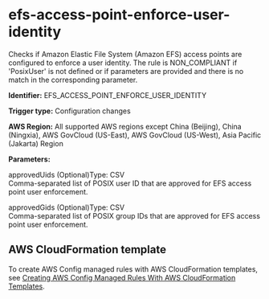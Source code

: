 # efs\-access\-point\-enforce\-user\-identity<a name="efs-access-point-enforce-user-identity"></a>

Checks if Amazon Elastic File System \(Amazon EFS\) access points are configured to enforce a user identity\. The rule is NON\_COMPLIANT if 'PosixUser' is not defined or if parameters are provided and there is no match in the corresponding parameter\. 

**Identifier:** EFS\_ACCESS\_POINT\_ENFORCE\_USER\_IDENTITY

**Trigger type:** Configuration changes

**AWS Region:** All supported AWS regions except China \(Beijing\), China \(Ningxia\), AWS GovCloud \(US\-East\), AWS GovCloud \(US\-West\), Asia Pacific \(Jakarta\) Region

**Parameters:**

approvedUids \(Optional\)Type: CSV  
Comma\-separated list of POSIX user ID that are approved for EFS access point user enforcement\.

approvedGids \(Optional\)Type: CSV  
Comma\-separated list of POSIX group IDs that are approved for EFS access point user enforcement\.

## AWS CloudFormation template<a name="w79aac11c32c17b9d251c15"></a>

To create AWS Config managed rules with AWS CloudFormation templates, see [Creating AWS Config Managed Rules With AWS CloudFormation Templates](aws-config-managed-rules-cloudformation-templates.md)\.